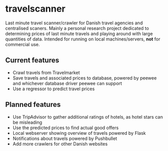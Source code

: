 # travelscanner
Last minute travel scanner/crawler for Danish travel agencies and centralised scaners. Mainly a personal research project dedicated to determining prices of last minute travels and playing around with large quantities of data. Intended for running on local machines/servers, **not** for commercial use.

## Current features
- Crawl travels from Travelmarket
- Save travels and associated prices to database, powered by peewee and whichever database driver peewee can support
- Use a regressor to predict travel prices

## Planned features
- Use TripAdvisor to gather additional ratings of hotels, as hotel stars can be misleading
- Use the predicted prices to find actual good offers
- Local webserver showing overview of travels powered by Flask
- Notifications about travels powered by Pushbullet
- Add more crawlers for other Danish websites
